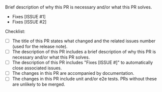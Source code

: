 <!--
  Creating a pull request template for your repository
  https://docs.github.com/en/communities/using-templates-to-encourage-useful-issues-and-pull-requests/creating-a-pull-request-template-for-your-repository 
-->
Brief description of why this PR is necessary and/or what this PR solves.

- Fixes [ISSUE #1]
- Fixes [ISSUE #2]

Checklist:
* [ ] The title of this PR states what changed and the related issues number (used for the release note).
* [ ] The description of this PR includes a brief description of why this PR is necessary and/or what this PR solves.
* [ ] The description of this PR includes "Fixes [ISSUE #]" to automatically close associated issues.
* [ ] The changes in this PR are accompanied by documentation.
* [ ] The changes in this PR include unit and/or e2e tests. PRs without these are unlikely to be merged.

